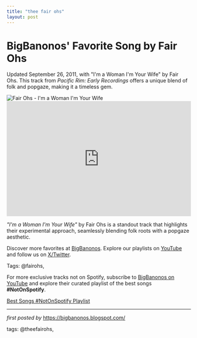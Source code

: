 ```yaml
---
title: "thee fair ohs"
layout: post
---
```

<!-- Post Title -->
<h1 >BigBanonos' Favorite Song by Fair Ohs</h1> <!-- Introductory Text -->
<p >Updated September 26, 2011, with "I'm a Woman I'm Your Wife" by Fair Ohs. This track from <em>Pacific Rim: Early Recordings</em> offers a unique blend of folk and popgaze, making it a timeless gem.</p> <!-- Featured Image -->
<div > <img src="https://encrypted-tbn0.gstatic.com/images?q=tbn:ANd9GcQV7rMmbSjPxRPwVCT6MB4ZvmmqiVXtZQa_Tw&s" alt="Fair Ohs - I'm a Woman I'm Your Wife" />
</div> <!-- YouTube Video Embed -->
<div > <iframe width="100%" height="315" src="https://www.youtube.com/embed/Tk64B3PLP-c" title="Thee Fair Ohs - I'm Your Woman, I'm Your Wife" frameborder="0" allow="accelerometer; autoplay; clipboard-write; encrypted-media; gyroscope; picture-in-picture; web-share" referrerpolicy="strict-origin-when-cross-origin" allowfullscreen></iframe>
</div> <!-- Song Information -->
<div > <p><em>"I'm a Woman I'm Your Wife"</em> by Fair Ohs is a standout track that highlights their experimental approach, seamlessly blending folk roots with a popgaze aesthetic.</p>
</div> <!-- Footer Links -->
<div > <p>Discover more favorites at <a href="https://bigbanonos.blogspot.com/" target="_blank">BigBanonos</a>. Explore our playlists on <a href="https://www.youtube.com/@BigBanonos" target="_blank">YouTube</a> and follow us on <a href="https://x.com/bigbanonos" target="_blank">X/Twitter</a>.</p>
</div> <!-- Tags -->
<p >Tags: @fairohs,</p>


<!--Subscribe and Playlist Links-->
<div>
    <p>For more exclusive tracks not on Spotify, subscribe to <a href="https://www.youtube.com/@BigBanonos" target="_blank">BigBanonos on YouTube</a> and explore their curated playlist of the best songs <strong>#NotOnSpotify</strong>.</p>
    <p><a href="https://www.youtube.com/playlist?list=PLtuNtuTatqI0kFahUCbtbfenC_ET5O_tr" target="_blank">Best Songs #NotOnSpotify Playlist<br /></a></p></div>

<hr />

<p><em>first posted by</em> <a href="https://bigbanonos.blogspot.com/" rel="noopener" target="_new">https://bigbanonos.blogspot.com/</a></p>

<p>tags: @theefairohs,</p>
